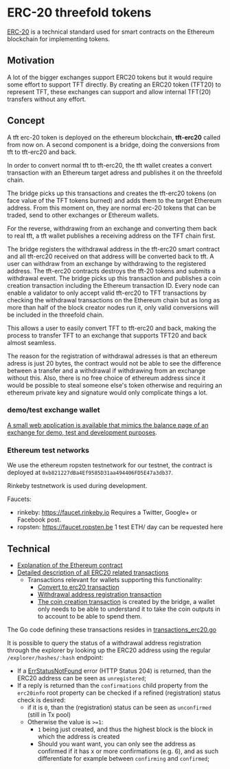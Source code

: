 # ERC-20 threefold tokens

[ERC-20](https://theethereum.wiki/w/index.php/ERC20_Token_Standard) is a technical standard used for smart contracts on the Ethereum blockchain for implementing tokens.

## Motivation

A lot of the bigger exchanges support ERC20 tokens but it would require some effort to support TFT directly. By creating an ERC20 token (TFT20) to represent TFT, these exchanges can support and allow internal TFT(20) transfers without any effort. 

## Concept

A tft erc-20 token is deployed on the ethereum blockchain, **tft-erc20** called from now on.
A second component is a bridge, doing the conversions from tft to tft-erc20 and back. 

In order to convert normal tft to tft-erc20, the tft wallet creates a convert transaction with an Ethereum target adress and publishes it on the threefold chain.

The bridge picks up this transactions and creates the tft-erc20 tokens (on face value of the TFT tokens burned) and adds them to the target Ethereum address. 
From this moment on, they are normal erc-20 tokens that can be traded, send to other exchanges or Ethereum wallets.

For the reverse, withdrawing from an exchange and converting them back to real tft, a tft wallet publishes a receiving address on the TFT chain first.

The bridge registers the  withdrawal address in the tft-erc20 smart contract and all tft-erc20 received on that address willl be converted back to tft. 
A user can withdraw from an exchange by withdrawing to the registered address. The tft-erc20 contracts destroys the tft-20 tokens and submits a withdrawal event.
The bridge picks up this transaction and publishes a coin creation transaction including the Ethereum transaction ID. 
Every node can enable a validator to only accept valid tft-erc20 to TFT transactions by checking the withdrawal transactions on the Ethereum chain but as long as more than half of the block creator nodes run it, only valid conversions will be included in the threefold chain.

This allows a user to easily convert TFT to tft-erc20 and back, making the process to transfer TFT to an exchange that supports TFT20 and back almost seamless.

The reason for the registration of withdrawal adresses is that an ethereum adress is just 20 bytes, the contract would not be able to see the difference between a transfer and a withdrawal if withdrawing from an exchange without this.
Also, there is no free choice of ethereum address since it would be possible to steal someone else's token otherwise and requiring an ethereum private key and signature would only complicate things a lot.

### demo/test exchange wallet

[A small web application is available that mimics the balance page of an exchange for demo, test and development purposes](examples/erc20_monitor).

### Ethereum test networks

We use the ethereum ropsten testnetwork for our testnet, the contract is deployed at `0xb821227dBa4Ef9585D31aa494406FD5E47a3db37`.

Rinkeby testnetwork is used during development.

Faucets:
-  rinkeby: https://faucet.rinkeby.io
  Requires a Twitter, Google+ or Facebook post.
- ropsten: https://faucet.ropsten.be 
  1 test ETH/ day can be requested here

## Technical

- [Explanation of the Ethereum contract](../erc20/README.md)
- [Detailed  description of all ERC20 related transactions](transactions.md#erc20-transactions)
    - Transactions relevant for wallets supporting this functionality:
        - [Convert to erc20 transaction](transactions.md#erc20-convert-transaction)
        - [Withdrawal address registration transaction](transactions.md#erc20-address-registration-transaction)
        - [The coin creation transaction](https://github.com/threefoldfoundation/tfchain/blob/bridge_tft_erc20/doc/transactions.md#erc20-coin-creation-transaction) is created by the bridge, a wallet only needs to be able to understand it to take the coin outputs in to account to be able to spend them.

The Go code defining these transactions resides in [transactions_erc20.go](../pkg/types/transactions_erc20.go)

It is possible to query the status of a withdrawal address registration through the explorer by looking up the ERC20 address using the regular `/explorer/hashes/:hash` endpoint:

* If a [ErrStatusNotFound](https://godoc.org/github.com/threefoldtech/rivine/pkg/api#ErrStatusNotFound) error (HTTP Status 204) is returned, than the ERC20 address can be seen as `unregistered`;
* If a reply is returned than the `confirmations` child property from the `erc20info` root property can be checked if a refined (registration) status check is desired:
   * if it is `0`, than the (registration) status can be seen as `unconfirmed` (still in Tx pool)
   * Otherwise the value is `>=1`:
       * `1` being just created, and thus the highest block is the block in which the address is created
       * Should you want want, you can only see the address as confirmed if it has x or more confirmations (e.g. 6),
         and as such differentiate for example between `confirming` and `confirmed`;
